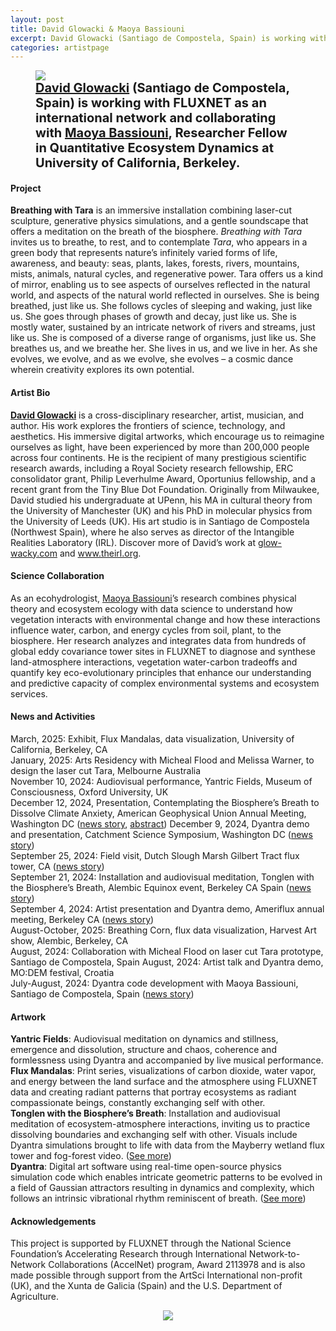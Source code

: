 ```yaml
---
layout: post
title: David Glowacki & Maoya Bassiouni
excerpt: David Glowacki (Santiago de Compostela, Spain) is working with FLUXNET as an international network and collaborating with Maoya Bassiouni, Postdoctoral Researcher in Quantitative Ecosystem Dynamics at University of California, Berkeley.
categories: artistpage
---
```


<figure class="half">
	<img src="https://fluxnetart.github.io/images/David_Maoya.png">
	<figcaption style="font-size: 20;"><b><a href="https://glow-wacky.com/">David Glowacki</a> (Santiago de Compostela, Spain) is working with FLUXNET as an international network and collaborating with <a href="https://maoyab.github.io/">Maoya Bassiouni</a>, Researcher Fellow in Quantitative Ecosystem Dynamics at University of California, Berkeley.</b></figcaption>
</figure>

<h4>Project</h4>

 <b>Breathing with Tara</b> is an immersive installation combining laser-cut sculpture, generative physics simulations, and a gentle soundscape that offers a meditation on the breath of the biosphere. <i>Breathing with Tara</i> invites us to breathe, to rest, and to contemplate <i>Tara</i>, who appears in a green body that represents nature’s infinitely varied forms of life, awareness, and beauty: seas, plants, lakes, forests, rivers, mountains, mists, animals, natural cycles, and regenerative power. Tara offers us a kind of mirror, enabling us to see aspects of ourselves reflected in the natural world, and aspects of the natural world reflected in ourselves. She is being breathed, just like us. She follows cycles of sleeping and waking, just like us. She goes through phases of growth and decay, just like us. She is mostly water, sustained by an intricate network of rivers and streams, just like us. She is composed of a diverse range of organisms, just like us. She breathes us, and we breathe her. She lives in us, and we live in her. As she evolves, we evolve, and as we evolve, she evolves – a cosmic dance wherein creativity explores its own potential.


<h4>Artist Bio</h4>

<b><a href="https://glow-wacky.com/">David Glowacki</a></b> is a cross-disciplinary researcher, artist, musician, and author. His work explores the frontiers of science, technology, and aesthetics. His immersive digital artworks, which encourage us to reimagine ourselves as light, have been experienced by more than 200,000 people across four continents. He is the recipient of many prestigious scientific research awards, including a Royal Society research fellowship, ERC consolidator grant, Philip Leverhulme Award, Oportunius fellowship, and a recent grant from the Tiny Blue Dot Foundation. Originally from Milwaukee, David studied his undergraduate at UPenn, his MA in cultural theory from the University of Manchester (UK) and his PhD in molecular physics from the University of Leeds (UK). His art studio is in Santiago de Compostela (Northwest Spain), where he also serves as director of the Intangible Realities Laboratory (IRL). Discover more of David’s work at <a href="https://glow-wacky.com/">glow-wacky.com</a> and <a href="https://www.intangiblerealitieslab.org">www.theirl.org</a>.

<h4>Science Collaboration</h4>

As an ecohydrologist, <a href="https://maoyab.github.io/">Maoya Bassiouni</a>’s research combines physical theory and ecosystem ecology with data science to understand how vegetation interacts with environmental change and how these interactions influence water, carbon, and energy cycles from soil, plant, to the biosphere.  Her research analyzes and integrates data from hundreds of global eddy covariance tower sites in FLUXNET to diagnose and synthese land-atmosphere interactions, vegetation water-carbon tradeoffs and quantify key eco-evolutionary principles that enhance our understanding and predictive capacity of complex environmental systems and ecosystem services.


<h4>News and Activities</h4>

<figcaption>

March, 2025: Exhibit, Flux Mandalas, data visualization, University of California, Berkeley, CA<br>
January, 2025: Arts Residency with Micheal Flood and Melissa Warner, to design the laser cut Tara, Melbourne Australia<br>
November 10, 2024: Audiovisual performance, Yantric Fields, Museum of Consciousness, Oxford University, UK<br>
December 12, 2024, Presentation, Contemplating the Biosphere’s Breath to Dissolve Climate Anxiety, American Geophysical Union Annual Meeting, Washington DC (<a href="https://fluxnetart.github.io/agumeeting/">news story</a>, <a href="https://agu.confex.com/agu/agu24/meetingapp.cgi/Paper/1619073">abstract</a>)
December 9, 2024, Dyantra demo and presentation, Catchment Science Symposium, Washington DC (<a href="https://fluxnetart.github.io/agumeeting/">news story</a>)<br>
September 25, 2024: Field visit, Dutch Slough Marsh Gilbert Tract flux tower, CA (<a href="https://fluxnetart.github.io/santiago/">news story</a>)<br>
September 21, 2024: Installation and audiovisual meditation, Tonglen with the Biosphere’s Breath, Alembic Equinox event, Berkeley CA  Spain (<a href="https://fluxnetart.github.io/alembic/">news story</a>)<br> 
September 4, 2024: Artist presentation and Dyantra demo, Ameriflux annual meeting, Berkeley CA (<a href="https://fluxnetart.github.io/amerifluxmeeting/">news story</a>)<br>
August-October, 2025: Breathing Corn, flux data visualization, Harvest Art show, Alembic, Berkeley, CA<br>
August, 2024: Collaboration with Micheal Flood on laser cut Tara prototype, Santiago de Compostela, Spain 
August, 2024: Artist talk and Dyantra demo, MO:DEM festival, Croatia<br>
July-August, 2024: Dyantra code development with Maoya Bassiouni, Santiago de Compostela, Spain (<a href="https://fluxnetart.github.io/santiago/">news story</a>)<br>
</figcaption>


<h4>Artwork</h4>

<figcaption>
<b>Yantric Fields</b>: Audiovisual meditation on dynamics and stillness, emergence and dissolution, structure and chaos, coherence and formlessness using Dyantra and accompanied by live musical performance.<br>
<b>Flux Mandalas</b>: Print series, visualizations of carbon dioxide, water vapor, and energy between the land surface and the atmosphere using FLUXNET data and creating radiant patterns that portray ecosystems as radiant compassionate beings, constantly exchanging self with other.<br>
<b>Tonglen with the Biosphere’s Breath</b>: Installation and audiovisual meditation of ecosystem-atmosphere interactions, inviting us to practice dissolving boundaries and exchanging self with other. Visuals include Dyantra simulations brought to life with data from the Mayberry wetland flux tower and fog-forest video. (<a href="https://fluxnetart.github.io/alembic/">See more</a>)<br>
<b>Dyantra</b>: Digital art software using real-time open-source physics simulation code which enables intricate geometric patterns to be evolved in a field of Gaussian attractors resulting in dynamics and complexity, which follows an intrinsic vibrational rhythm reminiscent of breath. (<a href = "https://github.com/davidglo/dyantra">See more</a>) <br>
</figcaption>


<h4>Acknowledgements</h4>

<figcaption>
This project is supported by FLUXNET through the National Science Foundation’s Accelerating Research through International Network-to-Network Collaborations (AccelNet) program, Award 2113978 and is also made possible through support from the ArtSci International non-profit (UK), and the Xunta de Galicia (Spain) and the U.S. Department of Agriculture.
</figcaption>

<figure style="text-align: center;">
  <img src="https://fluxnetart.github.io/images/Dave_logos.png">
</figure>